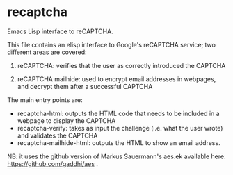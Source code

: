 recaptcha
=========

[logo]: https://raw.github.com/fsmunoz/recaptcha/master/recaptcha-el.png "Logo"

Emacs Lisp interface to reCAPTCHA.

This file contains an elisp interface to Google's reCAPTCHA
service; two different areas are covered:

1) reCAPTCHA: verifies that the user as correctly introduced the CAPTCHA

2) reCAPTCHA mailhide: used to encrypt email addresses in webpages, and decrypt them after a successful CAPTCHA

The main entry points are:

* recaptcha-html: outputs the HTML code that needs to be included in a webpage to display the CAPTCHA
* recaptcha-verify: takes as input the challenge (i.e. what the user wrote) and validates the CAPTCHA
* recaptcha-mailhide-html: outputs the HTML to show an email address.

NB: it uses the github version of Markus Sauermann's aes.ek available here: https://github.com/gaddhi/aes .
